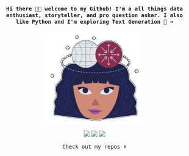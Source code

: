 <h4 align="center"><samp> Hi there 👋🏼 welcome to my Github! I'm a all things data enthusiast, storyteller, and pro question asker. I also like Python and I'm exploring Text Generation 🐍 ➿️ </samp></h4> 

<p align="center"> <img width="250" src="media_9000003.gif"> </p> 
<p align="center"> <a href= "https://instagram.com/insert.data"><img src="https://img.icons8.com/fluency-systems-regular/32/null/instagram-new--v1.png"/></a> <a href= "https://medium.com/@duygudgd"><img src="https://img.icons8.com/fluency-systems-filled/32/null/medium-logo.png"/></a> <a href= "https://ko-fi.com/yy_hacks"><img src="https://img.icons8.com/pastel-glyph/31/000000/like--v1.png"/></a> </p> 

<p align="center"><samp> Check out my repos ⬇️ </samp> </p>


